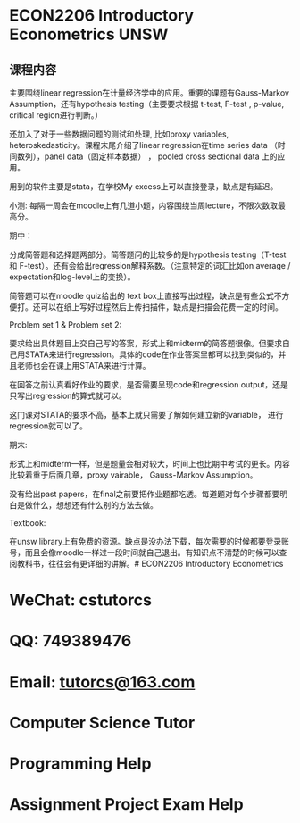 # ECON2206 Introductory Econometrics UNSW

## 课程内容

主要围绕linear regression在计量经济学中的应用。重要的课题有Gauss-Markov Assumption，还有hypothesis testing（主要要求根据 t-test, F-test , p-value, critical region进行判断。）

还加入了对于一些数据问题的测试和处理, 比如proxy variables, heteroskedasticity。课程末尾介绍了linear regression在time series data （时间数列），panel data（固定样本数据） ， pooled cross sectional data 上的应用。

用到的软件主要是stata，在学校My excess上可以直接登录，缺点是有延迟。

小测: 每隔一周会在moodle上有几道小题，内容围绕当周lecture，不限次数取最高分。

期中：

分成简答题和选择题两部分。简答题问的比较多的是hypothesis testing（T-test 和 F-test）。还有会给出regression解释系数。（注意特定的词汇比如on average / expectation和log-level上的变换）。

简答题可以在moodle quiz给出的 text box上直接写出过程，缺点是有些公式不方便打。还可以在纸上写好过程然后上传扫描件，缺点是扫描会花费一定的时间。

Problem set 1 & Problem set 2:

要求给出具体题目上交自己写的答案，形式上和midterm的简答题很像。但要求自己用STATA来进行regression。具体的code在作业答案里都可以找到类似的，并且老师也会在课上用STATA来进行计算。

在回答之前认真看好作业的要求，是否需要呈现code和regression output，还是只写出regression的算式就可以。

这门课对STATA的要求不高，基本上就只需要了解如何建立新的variable， 进行regression就可以了。

期末:

形式上和midterm一样，但是题量会相对较大，时间上也比期中考试的更长。内容比较着重于后面几章，proxy vairable， Gauss-Markov Assumption。

没有给出past papers，在final之前要把作业题都吃透。每道题对每个步骤都要明白是做什么，想想还有什么别的方法去做。

Textbook:

在unsw library上有免费的资源。缺点是没办法下载，每次需要的时候都要登录账号，而且会像moodle一样过一段时间就自己退出。有知识点不清楚的时候可以查阅教科书，往往会有更详细的讲解。# ECON2206 Introductory Econometrics
# WeChat: cstutorcs

# QQ: 749389476

# Email: tutorcs@163.com

# Computer Science Tutor

# Programming Help

# Assignment Project Exam Help
